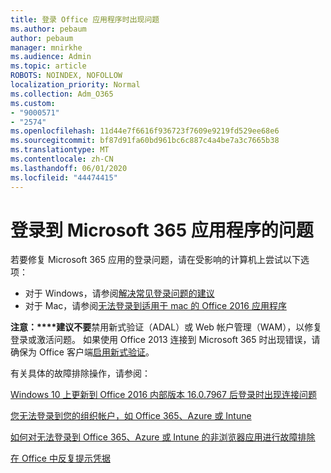 ```yaml
---
title: 登录 Office 应用程序时出现问题
ms.author: pebaum
author: pebaum
manager: mnirkhe
ms.audience: Admin
ms.topic: article
ROBOTS: NOINDEX, NOFOLLOW
localization_priority: Normal
ms.collection: Adm_O365
ms.custom:
- "9000571"
- "2574"
ms.openlocfilehash: 11d44e7f6616f936723f7609e9219fd529ee68e6
ms.sourcegitcommit: bf87d91fa60bd961bc6c887c4a4be7a3c7665b38
ms.translationtype: MT
ms.contentlocale: zh-CN
ms.lasthandoff: 06/01/2020
ms.locfileid: "44474415"
---
```

# <a name="issues-signing-into-microsoft-365-apps"></a>登录到 Microsoft 365 应用程序的问题

若要修复 Microsoft 365 应用的登录问题，请在受影响的计算机上尝试以下选项：  

- 对于 Windows，请参阅[解决常见登录问题的建议](https://docs.microsoft.com/office365/troubleshoot/administration/disabling-adal-wam-not-recommended#recommendations-on-resolving-common-sign-in-issues)
- 对于 Mac，请参阅[无法登录到适用于 mac 的 Office 2016 应用程序](https://docs.microsoft.com/office365/troubleshoot/authentication/sign-in-to-office-2016-for-mac-fail)

**注意：****建议不要**禁用新式验证（ADAL）或 Web 帐户管理（WAM），以修复登录或激活问题。 如果使用 Office 2013 连接到 Microsoft 365 时出现错误，请确保为 Office 客户端[启用新式验证](https://docs.microsoft.com/office365/admin/security-and-compliance/enable-modern-authentication)。

有关具体的故障排除操作，请参阅：

[Windows 10 上更新到 Office 2016 内部版本 16.0.7967 后登录时出现连接问题](https://docs.microsoft.com/office365/troubleshoot/administration/connection-issue-when-sign-in-office-2016)  

[您无法登录到您的组织帐户，如 Office 365、Azure 或 Intune](https://docs.microsoft.com/office365/troubleshoot/authentication/sign-in-to-office-365-azure-intune)

[如何对无法登录到 Office 365、Azure 或 Intune 的非浏览器应用进行故障排除](https://support.office.com/article/how-to-troubleshoot-non-browser-apps-that-can-t-sign-in-to-office-365-azure-or-intune-3ba1b268-66f6-462c-b0e5-070f5c2603c1?ui=en-US&rs=en-US&ad=US)

[在 Office 中反复提示凭据](https://docs.microsoft.com/office365/troubleshoot/authentication/access-denied-when-connect-to-office-365)